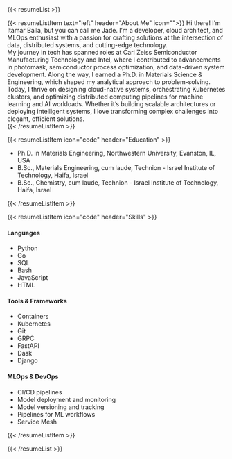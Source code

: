 

<br>
<br>
<br>
<br>
<br>


{{< resumeList >}}

{{< resumeListItem text="left" header="About Me" icon="">}}
Hi there! I’m Itamar Balla, but you can call me Jade. I’m a developer, cloud architect, and MLOps enthusiast with a passion for crafting solutions at the intersection of data, distributed systems, and cutting-edge technology.<br>
My journey in tech has spanned roles at Carl Zeiss Semiconductor Manufacturing Technology and Intel, where I contributed to advancements in photomask, semiconductor process optimization, and data-driven system development. Along the way, I earned a Ph.D. in Materials Science & Engineering, which shaped my analytical approach to problem-solving. Today, I thrive on designing cloud-native systems, orchestrating Kubernetes clusters, and optimizing distributed computing pipelines for machine learning and AI workloads. Whether it’s building scalable architectures or deploying intelligent systems, I love transforming complex challenges into elegant, efficient solutions.<br>
{{< /resumeListItem >}}


{{< resumeListItem icon="code" header="Education" >}}
<ul>
    <li>Ph.D. in Materials Engineering, Northwestern University, Evanston, IL, USA</li>
    <li>B.Sc., Materials Engineering, cum laude, Technion - Israel Institute of Technology, Haifa, Israel</li>
    <li>B.Sc., Chemistry, cum laude, Technion - Israel Institute of Technology, Haifa, Israel</li>
</ul>
{{< /resumeListItem >}}

{{< resumeListItem icon="code" header="Skills" >}}
<div class="grid grid-cols-1 md:grid-cols-3 gap-4 w-full">
    <div class="mb-4 md:mb-0">
        <h4 class="font-bold mb-2">Languages</h4>
        <ul class="list-none p-0">
            <li>Python</li>
            <li>Go</li>
            <li>SQL</li>
            <li>Bash</li>
            <li>JavaScript</li>
            <li>HTML</li>
        </ul>
    </div>
    <div class="mb-4 md:mb-0">
        <h4 class="font-bold mb-2">Tools & Frameworks</h4>
        <ul class="list-none p-0">
            <li>Containers</li>
            <li>Kubernetes</li>
            <li>Git</li>
            <li>GRPC</li>
            <li>FastAPI</li>
            <li>Dask</li>
            <li>Django</li>
        </ul>
    </div>
    <div class="mb-4 md:mb-0">
        <h4 class="font-bold mb-2">MLOps & DevOps</h4>
        <ul class="list-none p-0">
            <li>CI/CD pipelines</li>
            <li>Model deployment and monitoring</li>
            <li>Model versioning and tracking</li>
            <li>Pipelines for ML workflows</li>
            <li>Service Mesh</li>
        </ul>
    </div>
</div>
{{< /resumeListItem >}}

{{< /resumeList >}}

